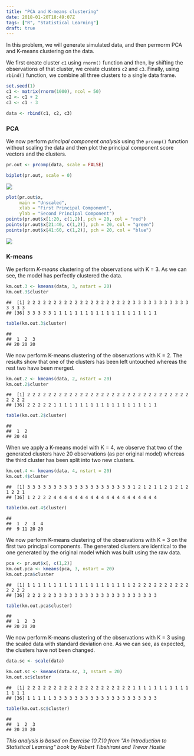 ```yaml
---
title: "PCA and K-means clustering"
date: 2018-01-20T18:49:07Z
tags: ["R", "Statistical Learning"]
draft: true
---
```

In this problem, we will generate simulated data, and then permorm PCA and K-means clustering on the data.

We first create cluster `c1` using `rnorm()` function and then,
by shifting the observations of that cluster,
we create clusters `c2` and `c3`.
Finally, using `rbind()` function, we combine all three clusters to a single data frame.

``` r
set.seed(1)
c1 <- matrix(rnorm(1000), ncol = 50)
c2 <- c1 + 2
c3 <- c1 - 3

data <- rbind(c1, c2, c3)
```

### PCA

We now perform *principal component analysis*
using the `prcomp()` function without scaling the data and
then plot the principal component score vectors and the clusters.

``` r
pr.out <- prcomp(data, scale = FALSE)

biplot(pr.out, scale = 0)
```

<img src="/images/PCA_2-1.png" style="display: block; margin: auto;" />

``` r
plot(pr.out$x,
     main = "Unscaled",
     xlab = "First Principal Component",
     ylab = "Second Principal Component")
points(pr.out$x[1:20, c(1,2)], pch = 20, col = "red")    
points(pr.out$x[21:40, c(1,2)], pch = 20, col = "green")
points(pr.out$x[41:60, c(1,2)], pch = 20, col = "blue")   
```

<img src="/images/PCA_2-2.png" style="display: block; margin: auto;" />

### K-means

We perform *K-means* clustering of the observations with K = 3.
As we can see, the model has perfectly clustered the data.

``` r
km.out.3 <- kmeans(data, 3, nstart = 20)
km.out.3$cluster
```

    ##  [1] 2 2 2 2 2 2 2 2 2 2 2 2 2 2 2 2 2 2 2 2 3 3 3 3 3 3 3 3 3 3 3 3 3 3 3
    ## [36] 3 3 3 3 3 1 1 1 1 1 1 1 1 1 1 1 1 1 1 1 1 1 1 1 1

``` r
table(km.out.3$cluster)
```

    ##
    ##  1  2  3
    ## 20 20 20

We now perform K-means clustering of the observations with K = 2.
The results show that one of the clusters has been left untouched whereas
the rest two have been merged.

``` r
km.out.2 <- kmeans(data, 2, nstart = 20)
km.out.2$cluster
```

    ##  [1] 2 2 2 2 2 2 2 2 2 2 2 2 2 2 2 2 2 2 2 2 2 2 2 2 2 2 2 2 2 2 2 2 2 2 2
    ## [36] 2 2 2 2 2 1 1 1 1 1 1 1 1 1 1 1 1 1 1 1 1 1 1 1 1

``` r
table(km.out.2$cluster)
```

    ##
    ##  1  2
    ## 20 40

When we apply a K-means model with K = 4,
we observe that
two of the generated clusters have 20 observations (as per original model)
whereas the third cluster has been split into two new clusters.

``` r
km.out.4 <- kmeans(data, 4, nstart = 20)
km.out.4$cluster
```

    ##  [1] 3 3 3 3 3 3 3 3 3 3 3 3 3 3 3 3 3 3 3 3 1 2 1 2 1 1 2 1 2 1 2 1 2 2 1
    ## [36] 1 2 2 2 2 4 4 4 4 4 4 4 4 4 4 4 4 4 4 4 4 4 4 4 4

``` r
table(km.out.4$cluster)
```

    ##
    ##  1  2  3  4
    ##  9 11 20 20

We now perform K-means clustering of the observations with K = 3 on the first two principal components.
The generated clusters are identical to the one generated by the original model which was built using the raw data.

``` r
pca <- pr.out$x[, c(1,2)]
km.out.pca <- kmeans(pca, 3, nstart = 20)
km.out.pca$cluster
```

    ##  [1] 1 1 1 1 1 1 1 1 1 1 1 1 1 1 1 1 1 1 1 1 2 2 2 2 2 2 2 2 2 2 2 2 2 2 2
    ## [36] 2 2 2 2 2 3 3 3 3 3 3 3 3 3 3 3 3 3 3 3 3 3 3 3 3

``` r
table(km.out.pca$cluster)
```

    ##
    ##  1  2  3
    ## 20 20 20

We now perform K-means clustering of the observations with K = 3
using the scaled data with standard deviation one.
As we can see,
as expected,
the clusters have not been changed.

``` r
data.sc <- scale(data)

km.out.sc <- kmeans(data.sc, 3, nstart = 20)
km.out.sc$cluster
```

    ##  [1] 2 2 2 2 2 2 2 2 2 2 2 2 2 2 2 2 2 2 2 2 1 1 1 1 1 1 1 1 1 1 1 1 1 1 1
    ## [36] 1 1 1 1 1 3 3 3 3 3 3 3 3 3 3 3 3 3 3 3 3 3 3 3 3

``` r
table(km.out.sc$cluster)
```

    ##
    ##  1  2  3
    ## 20 20 20

*This analysis is based on Exercise 10.7.10 from "An Introduction to Statistical Learning" book by Robert Tibshirani and Trevor Hastie*
